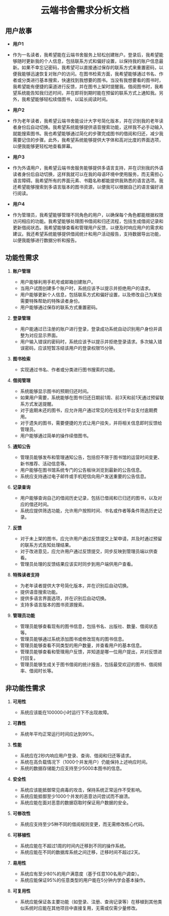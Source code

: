 <h1 align="center">云端书舍需求分析文档</h1>

## 用户故事
- **用户1**
- 作为一名读者，我希望能在云端书舍服务上轻松创建账户。登录后，我希望能够随时更新我的个人信息，包括联系方式和偏好设置，以保持我的账户信息最新。如果不幸忘记密码，我希望可以直接通过保存的联系方式来重置密码，以便我能够迅速恢复对账户的访问。在图书检索方面，我希望能够通过书名、作者或分类进行基本搜索，快速找到我想要的图书。当没有我想要看的图书时，我希望能有便捷的渠道进行反馈，并在图书上架时提醒我。借阅图书时，我希望系统能告知我归还时间，并在即将到期时能在预留的联系方式上通知我。另外，我希望能够轻松续借图书，以延长阅读时间。

- **用户2**
- 作为老年读者，我希望云端书舍能设计大字号简化版本，并在识别我的老年读者身份后自动切换。我希望系统能够提供语音搜索功能，这样我不必手动输入就能搜索图书。我也希望能够通过简化的步骤完成图书的借阅和归还，减少我需要记住的步骤。此外，我希望系统能够提供大字体和高对比度的界面选项，以便我能够更轻松地查看屏幕。

- **用户3**
- 作为外语用户，我希望云端书舍服务能够提供多语言支持，并在识别我的外语读者身份后自动切换，这样我就可以在我的母语环境中使用服务，而无需担心语言障碍。我希望所有的界面元素、书籍名称都能提供我熟悉的语言选项。我还希望能够搜索到多语言版本的图书资源，以便我可以根据自己的语言偏好进行阅读。

- **用户4**
- 作为管理员，我希望能够管理不同角色的用户，以确保每个角色都能根据权限访问相应的功能。我希望能够处理图书借阅和归还流程，包括生成借阅记录和更新借阅状态。我希望能够查看和管理用户反馈，以便及时响应用户的需求和建议。我还希望系统能够提供借阅统计和用户活动报告，支持数据导出功能，以便我能够进行数据分析和报告。

## 功能性需求
1. **账户管理**
   - 用户能够利用手机号或邮箱创建账户。
   - 当用户试图创建多个账户时，系统应该予以提示并拒绝用户的请求。
   - 用户能够更新个人信息，包括联系方式和偏好设置，以及修改自己为某些需要特殊帮助的特殊读者身份。
   - 用户能够通过保存的联系方式重置密码。
  
2. **登录管理**
   - 用户能通过已注册的账户进行登录，登录成功系统自动识别用户身份并调整为对应显示界面。
   - 用户输入错误的密码时，系统应该予以提示并拒绝登录请求。多次输入错误密码，应该短暂冻结该用户的登录权限15分钟。

3. **图书检索**
   - 实现通过书名、作者或分类进行图书搜索的功能。

4. **借阅管理**
   - 系统能够显示图书的预期归还时间。
   - 如果用户需要，系统能够在图书归还日期前1周、前3天和前1天通过预留联系方式发送提醒。
   - 对于逾期未还的图书，应允许用户通过常见的在线支付平台支付逾期费用。
   - 对于遗失的图书，需要便捷的方式让用户挂失，并将相关信息即时反馈给管理员。
   - 用户能够通过简单的操作续借图书。

5. **通知公告**
   - 管理员能够发布和管理通知公告，包括但不限于图书馆的运营时间变更、新书推荐、活动信息等。
   - 用户能够在图书馆系统专门的公告板块浏览到最新的公告信息。
   - 系统应支持通过电子邮件或手机短信向用户发送重要的公告信息。

6. **记录查询**
   - 用户能够查询自己的借阅历史记录，包括已借阅和已归还的图书，以及对应的借还时间。
   - 系统应提供筛选功能，允许用户按照时间、书名或作者等条件筛选历史记录。

7. **反馈**
   - 对于未上架的图书，应允许用户通过反馈提交上架申请，并及时通过预留的联系方式告知处理结果。
   - 对于改进意见，应允许用户通过反馈提交，同步反映到管理员端以供查看。
   - 管理员处理的反馈结果应该实时同步到用户端供用户查看。

8. **特殊读者支持**
   - 为老年读者提供大字号简化版本，并在识别后自动切换。
   - 提供语音搜索功能。
   - 提供多语言界面选项，并在识别后自动切换。
   - 支持多语言版本的图书资源搜索。

9. **管理员功能**
   - 管理员能够查看现有的图书信息，包括书名、出版社、数量、借阅状态等。
   - 管理员能够通过系统添加图书或修改现有的图书信息。
   - 管理员能够查看不同类型的用户数量，并查看用户的基本信息。
   - 管理员能够查看和管理用户反馈，并知道是哪一位用户提出，并对反馈进行回复。
   - 管理员能够生成关于图书借阅的统计报告，包括最受欢迎的图书、借阅频率、借阅时长等。

## 非功能性需求
1. **可用性**
   - 系统应该能在100000小时运行下不出现故障。

2. **可靠性**
   - 系统年平均正常运行时间应达到99%。
  
3. **性能**
   - 系统应在2秒内响应用户登录、查询、借阅和归还等请求。
   - 系统在高负载情况下（1000个并发用户）仍能保持上述响应时间。
   - 系统的数据存储能力应支持至少5000本图书的信息。

4. **安全性**
   - 系统应该能抵御常见病毒的攻击，保持系统正常运作不受影响。
   - 系统应能抵御至少1000个并发的恶意访问尝试而不崩溃。
   - 系统应能在面对恶意的数据窃取时保证用户数据的安全。
  
5. **可修改性**
   - 系统应支持至少5种不同的借阅规则变更，而无需修改核心代码。
  
6. **可移植性**
   - 系统应能在不超过1周的时间内迁移到不同的操作系统。
   - 系统应能在不同的数据库系统之间迁移，迁移时间不超过2天。

7. **易用性**
   - 系统应有至少80%的用户满意度（基于任意100名用户调查）。
   - 系统应能保证95%的任意类型的用户能在5分钟内学会基本操作。

8. **可复用性**
   - 系统应能保证各主要功能（如登录、注册、查询记录等）在移植到其他类似系统时应能在其他项目中直接复用，无需或仅需少量修改。

